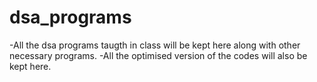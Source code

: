 # dsa_programs

-All the dsa programs taugth in class will be kept here along with other necessary programs.
-All the optimised version of the codes will also be kept here.


